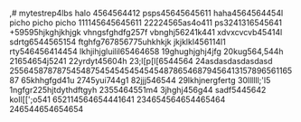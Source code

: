 ,# mytestrep4lbs
halo 4564564412
psps45645645611
haha4564564454l
picho picho picho
111145645645611
22224565as4o411
ps3241316545641
+59595hjkghjkhjgk
vhngsfghdfg257f
vbnghj56241k441
xdvxcvcvb45414l
sdrtg6544565154
ftghfg767856775uhkhkjk
jkjklkl456114l1
rty546456414454
lkhjihjgluilil65464658
19ghughjghj4jfg
20kug564,544h
21654654j5241
22yrdyt45604h
23;l[p[l[6544564
24asdasdasdasdasd
25564587878754548754545454545454878654687945641315789656116587
65khhgfgd41u
2745yui744g1
82jjj546544
29lkhjnergfertg
30llllll;'l5
1ngfgr225hjtdythdftgyh
2355464551m4
3jhghj456g44
sadf5445642
koll[[';o541
652114564654441641
234654564654465464
246544654654654
